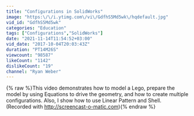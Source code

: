 ```yaml
---
title: "Configurations in SolidWorks"
image: "https:\/\/i.ytimg.com\/vi\/GdfhS5Md5wk\/hqdefault.jpg"
vid_id: "GdfhS5Md5wk"
categories: "Education"
tags: ["Configurations","SolidWorks"]
date: "2021-11-14T11:54:52+03:00"
vid_date: "2017-10-04T20:03:43Z"
duration: "PT14M26S"
viewcount: "98587"
likeCount: "1142"
dislikeCount: "19"
channel: "Ryan Weber"
---
```

{% raw %}This video demonstrates how to model a Lego, prepare the model by using Equations to drive the geometry, and how to create multiple configurations. Also, I show how to use Linear Pattern and Shell.<br />(Recorded with <a rel="nofollow" target="blank" href="http://screencast-o-matic.com)">http://screencast-o-matic.com)</a>{% endraw %}
